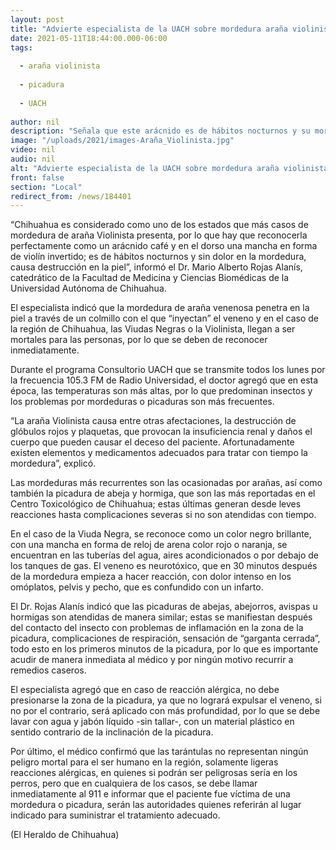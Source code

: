```yaml
---
layout: post
title: "Advierte especialista de la UACH sobre mordedura araña violinista"
date: 2021-05-11T18:44:00.000-06:00
tags:
  
  - araña violinista
  
  - picadura
  
  - UACH
  
author: nil
description: "Señala que este arácnido es de hábitos nocturnos y su mordedura no produce dolor"
image: "/uploads/2021/images-Araña_Violinista.jpg"
video: nil
audio: nil
alt: "Advierte especialista de la UACH sobre mordedura araña violinista"
front: false
section: "Local"
redirect_from: /news/184401
---
```


“Chihuahua es considerado como uno de los estados que más casos de mordedura de araña Violinista presenta, por lo que hay que reconocerla perfectamente como un arácnido café y en el dorso una mancha en forma de violín invertido; es de hábitos nocturnos y sin dolor en la mordedura, causa destrucción en la piel”, informó el Dr. Mario Alberto Rojas Alanís, catedrático de la Facultad de Medicina y Ciencias Biomédicas de la Universidad Autónoma de Chihuahua.

El especialista indicó que la mordedura de araña venenosa penetra en la piel a través de un colmillo con el que “inyectan” el veneno y en el caso de la región de Chihuahua, las Viudas Negras o la Violinista, llegan a ser mortales para las personas, por lo que se deben de reconocer inmediatamente.

Durante el programa Consultorio UACH que se transmite todos los lunes por la frecuencia 105.3 FM de Radio Universidad, el doctor agregó que en esta época, las temperaturas son más altas, por lo que predominan insectos y los problemas por mordeduras o picaduras son más frecuentes.

“La araña Violinista causa entre otras afectaciones, la destrucción de glóbulos rojos y plaquetas, que provocan la insuficiencia renal y daños el cuerpo que pueden causar el deceso del paciente. Afortunadamente existen elementos y medicamentos adecuados para tratar con tiempo la mordedura”, explicó.

Las mordeduras más recurrentes son las ocasionadas por arañas, así como también la picadura de abeja y hormiga, que son las más reportadas en el Centro Toxicológico de Chihuahua; estas últimas generan desde leves reacciones hasta complicaciones severas si no son atendidas con tiempo.

En el caso de la Viuda Negra, se reconoce como un color negro brillante, con una mancha en forma de reloj de arena color rojo o naranja, se encuentran en las tuberías del agua, aires acondicionados o por debajo de los tanques de gas. El veneno es neurotóxico, que en 30 minutos después de la mordedura empieza a hacer reacción, con dolor intenso en los omóplatos, pelvis y pecho, que es confundido con un infarto.

El Dr. Rojas Alanís indicó que las picaduras de abejas, abejorros, avispas u hormigas son atendidas de manera similar; estas se manifiestan después del contacto del insecto con problemas de inflamación en la zona de la picadura, complicaciones de respiración, sensación de “garganta cerrada”, todo esto en los primeros minutos de la picadura, por lo que es importante acudir de manera inmediata al médico y por ningún motivo recurrir a remedios caseros.

El especialista agregó que en caso de reacción alérgica, no debe presionarse la zona de la picadura, ya que no logrará expulsar el veneno, si no por el contrario, será aplicado con más profundidad, por lo que se debe lavar con agua y jabón líquido -sin tallar-, con un material plástico en sentido contrario de la inclinación de la picadura.

Por último, el médico confirmó que las tarántulas no representan ningún peligro mortal para el ser humano en la región, solamente ligeras reacciones alérgicas, en quienes si podrán ser peligrosas sería en los perros, pero que en cualquiera de los casos, se debe llamar inmediatamente al 911 e informar que el paciente fue víctima de una mordedura o picadura, serán las autoridades quienes referirán al lugar indicado para suministrar el tratamiento adecuado.

(El Heraldo de Chihuahua)